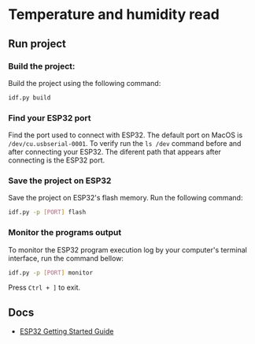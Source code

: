 # Temperature and humidity read

## Run project

### Build the project:

Build the project using the following command:

```sh
idf.py build
```

### Find your ESP32 port

Find the port used to connect with ESP32. The default port on MacOS is `/dev/cu.usbserial-0001`. To verify run the `ls /dev` command before and after connecting your ESP32. The diferent path that appears after connecting is the ESP32 port.

### Save the project on ESP32

Save the project on ESP32's flash memory. Run the following command:

```sh
idf.py -p [PORT] flash
```

### Monitor the programs output

To monitor the ESP32 program execution log by your computer's terminal interface, run the command bellow:
```sh
idf.py -p [PORT] monitor
```

Press `Ctrl + ]` to exit.

## Docs
- [ESP32 Getting Started Guide](https://docs.espressif.com/projects/esp-idf/en/stable/get-started/index.html)